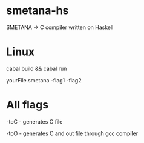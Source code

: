 # smetana-hs
SMETANA -> C compiler written on Haskell
# Linux
cabal build && cabal run

yourFile.smetana -flag1 -flag2

# All flags
-toC - generates C file

-toO - generates C and out file through gcc compiler
